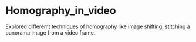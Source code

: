 # Homography_in_video

Explored differemt techniques of homography like image shifting, stitching a panorama image from a video frame.
